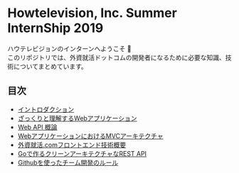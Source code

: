 # Howtelevision, Inc. Summer InternShip 2019

ハウテレビジョンのインターンへようこそ :tada: <br>
このリポジトリでは、外資就活ドットコムの開発者になるために必要な知識、技術についてまとめています。

## 目次
- [イントロダクション](https://esa-pages.io/p/sharing/5008/posts/32725/f73d61349a557ee2d6b5.html)
- [ざっくりと理解するWebアプリケーション](https://esa-pages.io/p/sharing/5008/posts/32721/35ea1930c7fbcd49fd32.html)
- [Web API 概論](https://esa-pages.io/p/sharing/5008/posts/32723/e2b342e9ec0b6812d871.html)
- [WebアプリケーションにおけるMVCアーキテクチャ](https://esa-pages.io/p/sharing/5008/posts/32704/bdc18d1825cdbaff7635.html)
- [外資就活.comフロントエンド技術概要](https://esa-pages.io/p/sharing/5008/posts/32706/711e677044d27746ec40.html)
- [Goで作るクリーンアーキテクチャなREST API](https://esa-pages.io/p/sharing/5008/posts/32726/351c7ea2c1cde616aca8.html)
- [Githubを使ったチーム開発のルール](https://esa-pages.io/p/sharing/5008/posts/32725/f73d61349a557ee2d6b5.html)
